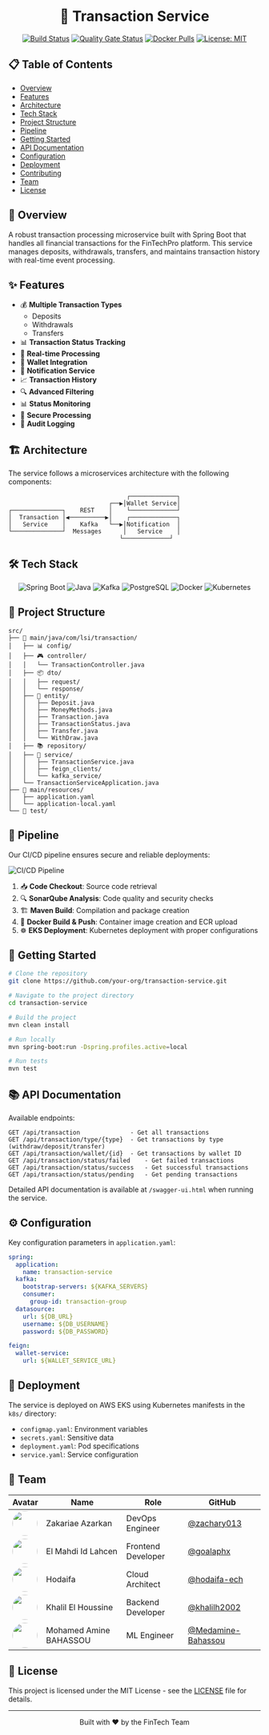 <div align="center">

# 💸 Transaction Service

[![Build Status](https://img.shields.io/jenkins/build?jobUrl=your-jenkins-url)](https://jenkins-url)
[![Quality Gate Status](https://img.shields.io/sonar/quality_gate/transaction-service?server=http://54.86.47.1:9000)](http://54.86.47.1:9000)
[![Docker Pulls](https://img.shields.io/docker/pulls/your-repo/transaction-service)](https://hub.docker.com/r/your-repo/transaction-service)
[![License: MIT](https://img.shields.io/badge/License-MIT-yellow.svg)](https://opensource.org/licenses/MIT)
</div>

## 📋 Table of Contents
- [Overview](#-overview)
- [Features](#-features)
- [Architecture](#-architecture)
- [Tech Stack](#-tech-stack)
- [Project Structure](#-project-structure)
- [Pipeline](#-pipeline)
- [Getting Started](#-getting-started)
- [API Documentation](#-api-documentation)
- [Configuration](#-configuration)
- [Deployment](#-deployment)
- [Contributing](#-contributing)
- [Team](#-team)
- [License](#-license)

## 🎯 Overview

A robust transaction processing microservice built with Spring Boot that handles all financial transactions for the FinTechPro platform. This service manages deposits, withdrawals, transfers, and maintains transaction history with real-time event processing.

## ✨ Features

- 💰 **Multiple Transaction Types**
    - Deposits
    - Withdrawals
    - Transfers
- 📊 **Transaction Status Tracking**
- 🔄 **Real-time Processing**
- 📱 **Wallet Integration**
- 📨 **Notification Service**
- 📈 **Transaction History**
- 🔍 **Advanced Filtering**
- 📊 **Status Monitoring**
- 🔐 **Secure Processing**
- 📝 **Audit Logging**

## 🏗 Architecture

The service follows a microservices architecture with the following components:

```
                                 ┌─────────────┐
                            ┌──▶│Wallet Service│
┌──────────────┐    REST    │    └─────────────┘
│  Transaction │◀──────────▶│    ┌─────────────┐
│   Service    │    Kafka   └──▶│Notification  │
└──────────────┘  Messages      │   Service    │
                               └─────────────┘
```

## 🛠 Tech Stack

<div align="center">
  <img src="https://img.shields.io/badge/Spring_Boot-F2F4F9?style=for-the-badge&logo=spring-boot" alt="Spring Boot" />
  <img src="https://img.shields.io/badge/Java-ED8B00?style=for-the-badge&logo=java&logoColor=white" alt="Java" />
  <img src="https://img.shields.io/badge/Apache_Kafka-231F20?style=for-the-badge&logo=apache-kafka&logoColor=white" alt="Kafka" />
  <img src="https://img.shields.io/badge/PostgreSQL-316192?style=for-the-badge&logo=postgresql&logoColor=white" alt="PostgreSQL" />
  <img src="https://img.shields.io/badge/Docker-2CA5E0?style=for-the-badge&logo=docker&logoColor=white" alt="Docker" />
  <img src="https://img.shields.io/badge/kubernetes-326ce5.svg?&style=for-the-badge&logo=kubernetes&logoColor=white" alt="Kubernetes" />
</div>

## 📂 Project Structure

```
src/
├── 📱 main/java/com/lsi/transaction/
│   ├── 📊 config/
│   ├── 🎮 controller/
│   │   └── TransactionController.java
│   ├── 📦 dto/
│   │   ├── request/
│   │   └── response/
│   ├── 🏢 entity/
│   │   ├── Deposit.java
│   │   ├── MoneyMethods.java
│   │   ├── Transaction.java
│   │   ├── TransactionStatus.java
│   │   ├── Transfer.java
│   │   └── WithDraw.java
│   ├── 📚 repository/
│   ├── 🔧 service/
│   │   ├── TransactionService.java
│   │   ├── feign_clients/
│   │   └── kafka_service/
│   └── TransactionServiceApplication.java
├── 📝 main/resources/
│   ├── application.yaml
│   └── application-local.yaml
└── 🧪 test/
```

## 🔄 Pipeline

Our CI/CD pipeline ensures secure and reliable deployments:

![CI/CD Pipeline](/images/pipeline-diagram.png)

1. 📥 **Code Checkout**: Source code retrieval
2. 🔍 **SonarQube Analysis**: Code quality and security checks
3. 🏗️ **Maven Build**: Compilation and package creation
4. 🐳 **Docker Build & Push**: Container image creation and ECR upload
5. ☸️ **EKS Deployment**: Kubernetes deployment with proper configurations

## 🚀 Getting Started

```bash
# Clone the repository
git clone https://github.com/your-org/transaction-service.git

# Navigate to the project directory
cd transaction-service

# Build the project
mvn clean install

# Run locally
mvn spring-boot:run -Dspring.profiles.active=local

# Run tests
mvn test
```

## 📚 API Documentation

Available endpoints:

```
GET /api/transaction              - Get all transactions
GET /api/transaction/type/{type}  - Get transactions by type (withdraw/deposit/transfer)
GET /api/transaction/wallet/{id}  - Get transactions by wallet ID
GET /api/transaction/status/failed    - Get failed transactions
GET /api/transaction/status/success   - Get successful transactions
GET /api/transaction/status/pending   - Get pending transactions
```

Detailed API documentation is available at `/swagger-ui.html` when running the service.

## ⚙️ Configuration

Key configuration parameters in `application.yaml`:

```yaml
spring:
  application:
    name: transaction-service
  kafka:
    bootstrap-servers: ${KAFKA_SERVERS}
    consumer:
      group-id: transaction-group
  datasource:
    url: ${DB_URL}
    username: ${DB_USERNAME}
    password: ${DB_PASSWORD}

feign:
  wallet-service:
    url: ${WALLET_SERVICE_URL}
```

## 🚢 Deployment

The service is deployed on AWS EKS using Kubernetes manifests in the `k8s/` directory:

- `configmap.yaml`: Environment variables
- `secrets.yaml`: Sensitive data
- `deployment.yaml`: Pod specifications
- `service.yaml`: Service configuration

## 👥 Team

| Avatar                                                                                                  | Name | Role | GitHub |
|---------------------------------------------------------------------------------------------------------|------|------|--------|
| <img src="https://github.com/zachary013.png" width="50" height="50" style="border-radius: 50%"/>        | Zakariae Azarkan | DevOps Engineer | [@zachary013](https://github.com/zachary013) |
| <img src="https://github.com/goalaphx.png" width="50" height="50" style="border-radius: 50%"/>          | El Mahdi Id Lahcen | Frontend Developer | [@goalaphx](https://github.com/goalaphx) |
| <img src="https://github.com/hodaifa-ech.png" width="50" height="50" style="border-radius: 50%"/>       | Hodaifa | Cloud Architect | [@hodaifa-ech](https://github.com/hodaifa-ech) |
| <img src="https://github.com/khalilh2002.png" width="50" height="50" style="border-radius: 50%"/>       | Khalil El Houssine | Backend Developer | [@khalilh2002](https://github.com/khalilh2002) |
| <img src="https://github.com/Medamine-Bahassou.png" width="50" height="50" style="border-radius: 50%"/> | Mohamed Amine BAHASSOU | ML Engineer | [@Medamine-Bahassou](https://github.com/Medamine-Bahassou) |

## 📄 License

This project is licensed under the MIT License - see the [LICENSE](LICENSE) file for details.

---
<div align="center">
  <p>Built with ❤️ by the FinTech Team</p>
</div>